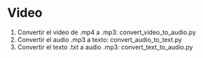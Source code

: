 # Video
1. Convertir el video de .mp4 a .mp3: convert_video_to_audio.py
2. Convertir el audio .mp3 a texto: convert_audio_to_text.py
3.  Convertir el texto .txt a audio .mp3: convert_text_to_audio.py
   
